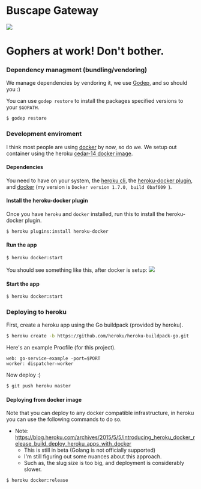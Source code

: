 # Buscape Gateway

![](http://talks.golang.org/2014/go4gophers/gopherswrench.jpg)

# Gophers at work! Don't bother.

### Dependency managment (bundling/vendoring)

We manage dependencies by vendoring it, we use [Godep](https://github.com/tools/godep), and so should you :)

You can use `godep restore` to install the packages specified versions to your `$GOPATH`.
```bash
$ godep restore
```


### Development enviroment

I think most people are using [docker](https://www.docker.com/) by now, so do we. We setup out container using the heroku [cedar-14 docker image](https://registry.hub.docker.com/u/heroku/cedar/).

#### Dependencies
You need to have on your system, the [heroku cli](https://github.com/heroku/heroku-cli), the [heroku-docker plugin](https://github.com/heroku/heroku-docker/), and [docker](http://docs.docker.com/) (my version is `Docker version 1.7.0, build 0baf609
`).

#### Install the heroku-docker plugin
Once you have `heroku` and `docker` installed, run this to install the heroku-docker plugin.

```bash
$ heroku plugins:install heroku-docker
```

#### Run the app

```bash
$ heroku docker:start
```

You should see something like this, after docker is setup:
![](https://www.dropbox.com/s/61cmejcoaedyk22/Screenshot%202015-07-05%2018.46.36.png?dl=0&raw=1)

#### Start the app

```bash
$ heroku docker:start
```


### Deploying to heroku

First, create a heroku app using the Go buildpack (provided by heroku).

```bash
$ heroku create -b https://github.com/heroku/heroku-buildpack-go.git
```

Here's an example Procfile (for this project).

```lang
web: go-service-example -port=$PORT
worker: dispatcher-worker
```

Now deploy :)

```bash
$ git push heroku master
```

#### Deploying from docker image

Note that you can deploy to any docker compatible infrastructure, in heroku you can use the following commands to do so.

* Note: https://blog.heroku.com/archives/2015/5/5/introducing_heroku_docker_release_build_deploy_heroku_apps_with_docker
  * This is still in beta (Golang is not officially supported)
  * I'm still figuring out some nuances about this approach.
  * Such as, the slug size is too big, and deployment is considerably slower.

```bash
$ heroku docker:release
```
